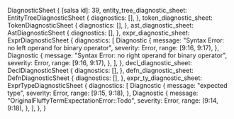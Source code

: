 DiagnosticSheet {
    [salsa id]: 39,
    entity_tree_diagnostic_sheet: EntityTreeDiagnosticSheet {
        diagnostics: [],
    },
    token_diagnostic_sheet: TokenDiagnosticSheet {
        diagnostics: [],
    },
    ast_diagnostic_sheet: AstDiagnosticSheet {
        diagnostics: [],
    },
    expr_diagnostic_sheet: ExprDiagnosticSheet {
        diagnostics: [
            Diagnostic {
                message: "Syntax Error: no left operand for binary operator",
                severity: Error,
                range: [9:16, 9:17),
            },
            Diagnostic {
                message: "Syntax Error: no right operand for binary operator",
                severity: Error,
                range: [9:16, 9:17),
            },
        ],
    },
    decl_diagnostic_sheet: DeclDiagnosticSheet {
        diagnostics: [],
    },
    defn_diagnostic_sheet: DefnDiagnosticSheet {
        diagnostics: [],
    },
    expr_ty_diagnostic_sheet: ExprTypeDiagnosticSheet {
        diagnostics: [
            Diagnostic {
                message: "expected type",
                severity: Error,
                range: [9:15, 9:18),
            },
            Diagnostic {
                message: "OriginalFluffyTermExpectationError::Todo",
                severity: Error,
                range: [9:14, 9:18),
            },
        ],
    },
}